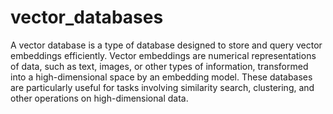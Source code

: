 # vector_databases

A vector database is a type of database designed to store and query vector embeddings efficiently. Vector embeddings are numerical representations of data, such as text, images, or other types of information, transformed into a high-dimensional space by an embedding model. These databases are particularly useful for tasks involving similarity search, clustering, and other operations on high-dimensional data.
